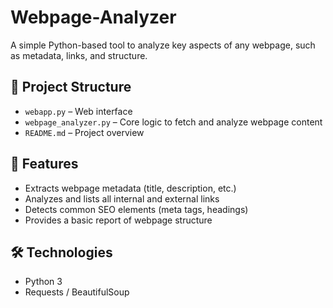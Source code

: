 # Webpage-Analyzer

A simple Python-based tool to analyze key aspects of any webpage, such as metadata, links, and structure.

## 📁 Project Structure

- `webapp.py` – Web interface 
- `webpage_analyzer.py` – Core logic to fetch and analyze webpage content
- `README.md` – Project overview

## 🚀 Features

- Extracts webpage metadata (title, description, etc.)
- Analyzes and lists all internal and external links
- Detects common SEO elements (meta tags, headings)
- Provides a basic report of webpage structure

## 🛠 Technologies

- Python 3
- Requests / BeautifulSoup 
